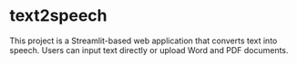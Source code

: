 # text2speech
This project is a Streamlit-based web application that converts text into speech. Users can input text directly or upload Word and PDF documents.
